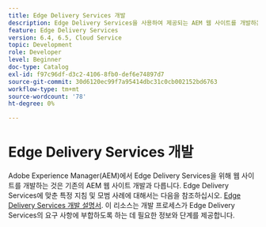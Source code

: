 ```yaml
---
title: Edge Delivery Services 개발
description: Edge Delivery Services을 사용하여 제공되는 AEM 웹 사이트를 개발하는 방법에 대해 알아봅니다.
feature: Edge Delivery Services
version: 6.4, 6.5, Cloud Service
topic: Development
role: Developer
level: Beginner
doc-type: Catalog
exl-id: f97c96df-d3c2-4106-8fb0-def6e74897d7
source-git-commit: 30d6120ec99f7a95414dbc31c0cb002152bd6763
workflow-type: tm+mt
source-wordcount: '78'
ht-degree: 0%

---
```


# Edge Delivery Services 개발

Adobe Experience Manager(AEM)에서 Edge Delivery Services을 위해 웹 사이트를 개발하는 것은 기존의 AEM 웹 사이트 개발과 다릅니다. Edge Delivery Services에 맞춘 특정 지침 및 모범 사례에 대해서는 다음을 참조하십시오. [Edge Delivery Services 개발 설명서](../edge-delivery-services/developing/prerequisites.md). 이 리소스는 개발 프로세스가 Edge Delivery Services의 요구 사항에 부합하도록 하는 데 필요한 정보와 단계를 제공합니다.
